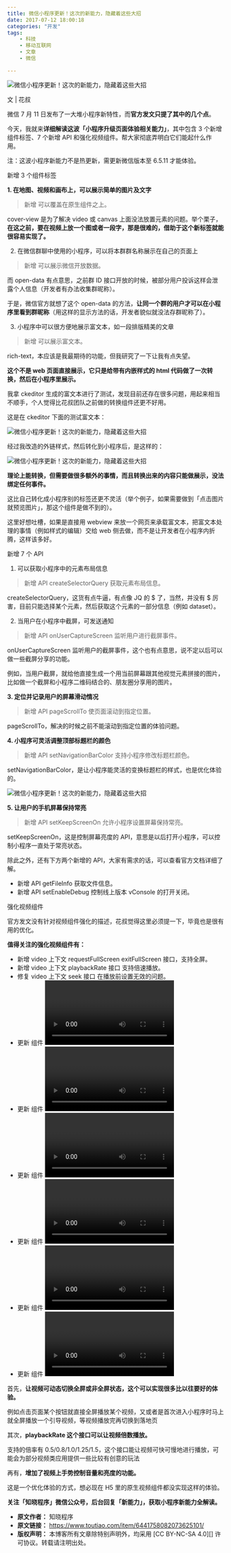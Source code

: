```yaml
---
title: 微信小程序更新！这次的新能力，隐藏着这些大招
date: 2017-07-12 18:00:18
categories: "开发"
tags:
	- 科技
	- 移动互联网
	- 文章
	- 微信

---
```


![微信小程序更新！这次的新能力，隐藏着这些大招][ZQJQ-Y3VR-NJZ2.jpg]

文 | 花叔

微信 7 月 11 日发布了一大堆小程序新特性，而**官方发文只提了其中的几个点**。

今天，我就来**详细解读这波「小程序升级页面体验相关能力」**，其中包含 3 个新增组件标签、7 个新增 API 和强化视频组件。帮大家彻底弄明白它们能起什么作用。

注：这波小程序新能力不是热更新，需更新微信版本至 6.5.11 才能体验。

新增 3 个组件标签

**1. 在地图、视频和画布上，可以展示简单的图片及文字**

> 新增 <cover-view /> 可以覆盖在原生组件之上。

cover-view 是为了解决 video 或 canvas 上面没法放置元素的问题。举个栗子，**在这之前，要在视频上放一个图或者一段字，那是很难的，借助于这个新标签就能很容易实现了。**

2. 在微信群聊中使用的小程序，可以将本群群名称展示在自己的页面上

> 新增 <open-data /> 可以展示微信开放数据。

而 open-data 有点意思，之前群 ID 接口开放的时候，被部分用户投诉这样会泄露个人信息（开发者有办法收集群昵称）。

于是，微信官方就想了这个 open-data 的方法，**让同一个群的用户才可以在小程序里看到群昵称**（用这样的显示方法的话，开发者貌似就没法存群昵称了）。

3. 小程序中可以很方便地展示富文本，如一段排版精美的文章

> 新增 <rich-text /> 可以展示富文本。

rich-text，本应该是我最期待的功能，但我研究了一下让我有点失望。

**这个不是 web 页面直接展示，它只是给带有内嵌样式的 html 代码做了一次转换，然后在小程序里展示。**

我拿 ckeditor 生成的富文本进行了测试，发现目前还存在很多问题，用起来相当不顺手，个人觉得比花叔团队之前做的转换组件还更不好用。

这是在 ckeditor 下面的测试富文本：

![微信小程序更新！这次的新能力，隐藏着这些大招][VBYU-AAQZ-UYZE.jpg]

经过我改造的外链样式，然后转化到小程序后，是这样的：

![微信小程序更新！这次的新能力，隐藏着这些大招][J6NM-EMME-BNNI.jpg]

**理论上能转换，但需要做很多额外的事情，而且转换出来的内容只能做展示，没法绑定任何事件。**

这比自己转化成小程序别的标签还更不灵活（举个例子，如果需要做到「点击图片就预览图片」，那这个组件是做不到的）。

这里好想吐槽，如果是直接用 webview 来放一个网页来承载富文本，把富文本处理的事情（例如样式的编辑）交给 web 侧去做，而不是让开发者在小程序内折腾，这样该多好。

新增 7 个 API

1. 可以获取小程序中的元素布局信息

> 新增 API createSelectorQuery 获取元素布局信息。

createSelectorQuery，这货有点牛逼，有点像 JQ 的 $ 了，当然，并没有 $ 厉害，目前只能选择某个元素，然后获取这个元素的一部分信息（例如 dataset）。

2. 当用户在小程序中截屏，可发送通知

> 新增 API onUserCaptureScreen 监听用户进行截屏事件。

onUserCaptureScreen 监听用户的截屏事件，这个也有点意思，说不定以后可以做一些截屏分享的功能。

例如，当用户截屏，就给他直接生成一个用当前屏幕跟其他视觉元素拼接的图片，比如做一个截屏和小程序二维码结合的、朋友圈分享用的图片。

**3. 定位并记录用户的屏幕滑动情况**

> 新增 API pageScrollTo 使页面滚动到指定位置。

pageScrollTo，解决的时候之前不能滚动到指定位置的体验问题。

**4. 小程序可灵活调整顶部标题栏的颜色**

> 新增 API setNavigationBarColor 支持小程序修改标题栏颜色。

setNavigationBarColor，是让小程序能灵活的变换标题栏的样式，也是优化体验的。

![微信小程序更新！这次的新能力，隐藏着这些大招][QEJQ-BVEE-EUAJ.gif]

**5. 让用户的手机屏幕保持常亮**

> 新增 API setKeepScreenOn 允许小程序设置屏幕保持常亮。

setKeepScreenOn，这是控制屏幕亮度的 API，意思是以后打开小程序，可以控制小程序一直处于常亮状态。

除此之外，还有下方两个新增的 API，大家有需求的话，可以查看官方文档详细了解。

 *  新增 API getFileInfo 获取文件信息。
 *  新增 API setEnableDebug 控制线上版本 vConsole 的打开关闭。

强化视频组件

官方发文没有针对视频组件强化的描述，花叔觉得这里必须提一下，毕竟也是很有用的优化。

**值得关注的强化视频组件有：**

 *  新增 video 上下文 requestFullScreen exitFullScreen 接口，支持全屏。
 *  新增 video 上下文 playbackRate 接口 支持倍速播放。
 *  修复 video 上下文 seek 接口 在播放前设置无效的问题。
 *  更新 组件 <video /> 增加 loop 属性支持循环播放 详情。
 *  更新 组件 <video /> 增加 muted 属性支持静音播放 详情。
 *  更新 组件 <video /> 增加 bindfullscreenchange 事件监听视频全屏变化详情。
 *  更新 组件 <video /> 支持手势操作控制音量和亮度。
 *  更新 组件 <video /> 支持视频拖动增加 icon 提示。
 *  更新 组件 <video /> 在 Android 下切换成原生播放器。

首先，**让视频可动态切换全屏或非全屏状态，这个可以实现很多比以往要好的体验。**

例如点击页面某个按钮就直接全屏播放某个视频，又或者是首次进入小程序时马上就全屏播放一个引导视频，等视频播放完再切换到落地页

其次，**playbackRate 这个接口可以让视频倍数播放。**

支持的倍率有 0.5/0.8/1.0/1.25/1.5，这个接口能让视频可快可慢地进行播放，可能会为部分视频类应用提供一些比较有创意的玩法

再有，**增加了视频上手势控制音量和亮度的功能。**

这是一个优化体验的方式，想必现在 H5 里的原生视频组件都没实现这样的体验。

**关注「知晓程序」微信公众号，后台回复「新能力」，获取小程序新能力全解读。**


[ZQJQ-Y3VR-NJZ2.jpg]: /pro/os/crawler/ZQJQ-Y3VR-NJZ2.jpg
[VBYU-AAQZ-UYZE.jpg]: /pro/os/crawler/VBYU-AAQZ-UYZE.jpg
[J6NM-EMME-BNNI.jpg]: /pro/os/crawler/J6NM-EMME-BNNI.jpg
[QEJQ-BVEE-EUAJ.gif]: /pro/os/crawler/QEJQ-BVEE-EUAJ.gif
 *  **原文作者：** 知晓程序
 *  **原文链接：** https://www.toutiao.com/item/6441758082073625101/
 *  **版权声明：** 本博客所有文章除特别声明外，均采用 [CC BY-NC-SA 4.0][] 许可协议。转载请注明出处。